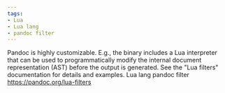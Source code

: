 ```yaml
---
tags:
- Lua
- Lua lang
- pandoc filter
---
```


Pandoc is highly customizable. E.g., the binary includes a Lua
interpreter that can be used to programmatically modify the internal
document representation (AST) before the output is generated. See the
"Lua filters" documentation for details and examples. Lua lang pandoc
filter https://pandoc.org/lua-filters
